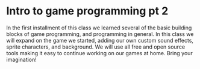 # Intro to game programming pt 2

In the first installment of this class we learned several of the basic building blocks of game programming, and programming in general.
In this class we will expand on the game we started, adding our own custom sound effects, sprite characters, and background.
We will use all free and open source tools making it easy to continue working on our games at home. Bring your imagination!
